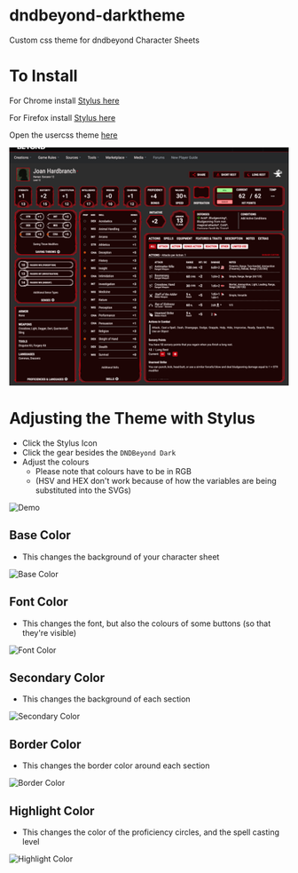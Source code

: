 # dndbeyond-darktheme
Custom css theme for dndbeyond Character Sheets

# To Install
For Chrome install [Stylus here](https://chrome.google.com/webstore/detail/stylus/clngdbkpkpeebahjckkjfobafhncgmne?hl=en)

For Firefox install [Stylus here](https://addons.mozilla.org/en-US/firefox/addon/styl-us/)

Open the usercss theme [here](https://github.com/wmak/dndbeyond-darktheme/raw/master/dndbeyond-dark.user.css)

![Sample Image](./preview.png)

# Adjusting the Theme with Stylus
- Click the Stylus Icon
- Click the gear besides the `DNDBeyond Dark`
- Adjust the colours
    - Please note that colours have to be in RGB
    - (HSV and HEX don't work because of how the variables are being substituted into the SVGs)
    
![Demo](https://media.giphy.com/media/ckwgmQJvVcMZfqfdQM/giphy.gif)

## Base Color
- This changes the background of your character sheet

![Base Color](https://media.giphy.com/media/LnQwluoZbmQIyigqAR/giphy.gif)

## Font Color
- This changes the font, but also the colours of some buttons (so that they're visible)

![Font Color](https://media.giphy.com/media/hQXYo3gZOdWMNaVXHv/giphy.gif)

## Secondary Color
- This changes the background of each section

![Secondary Color](https://media.giphy.com/media/IczmlvIc5idCSZUNy9/giphy.gif)

## Border Color
- This changes the border color around each section

![Border Color](https://media.giphy.com/media/elK65FKrmuzl6hVs8C/giphy.gif)

## Highlight Color
- This changes the color of the proficiency circles, and the spell casting level

![Highlight Color](https://media.giphy.com/media/Vg6XpKFWK4qN1Lsd9b/giphy.gif)
